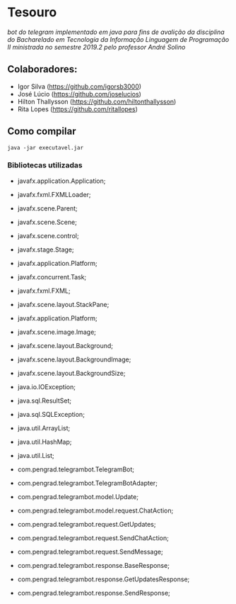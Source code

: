 # Tesouro
_bot do telegram implementado em java para fins de avalição da disciplina do Bacharelado em Tecnologia da Informação Linguagem de Programação II ministrada no semestre 2019.2 pelo professor André Solino_   

## Colaboradores:
- Igor Silva (https://github.com/igorsb3000)
- José Lúcio (https://github.com/joselucios)
- Hilton Thallysson (https://github.com/hiltonthallysson)
- Rita Lopes (https://github.com/ritallopes)   

## Como compilar
```java -jar executavel.jar``` 

### Bibliotecas utilizadas   
- javafx.application.Application;
- javafx.fxml.FXMLLoader;
- javafx.scene.Parent;
- javafx.scene.Scene;
- javafx.scene.control;
- javafx.stage.Stage;
- javafx.application.Platform;
- javafx.concurrent.Task;
- javafx.fxml.FXML;
- javafx.scene.layout.StackPane;
- javafx.application.Platform;
- javafx.scene.image.Image;
- javafx.scene.layout.Background;
- javafx.scene.layout.BackgroundImage;
- javafx.scene.layout.BackgroundSize;

- java.io.IOException;
- java.sql.ResultSet;
- java.sql.SQLException;
- java.util.ArrayList;
- java.util.HashMap;
- java.util.List;

-  com.pengrad.telegrambot.TelegramBot;
-  com.pengrad.telegrambot.TelegramBotAdapter;
-  com.pengrad.telegrambot.model.Update;
-  com.pengrad.telegrambot.model.request.ChatAction;
-  com.pengrad.telegrambot.request.GetUpdates;
-  com.pengrad.telegrambot.request.SendChatAction;
-  com.pengrad.telegrambot.request.SendMessage;
-  com.pengrad.telegrambot.response.BaseResponse;
-  com.pengrad.telegrambot.response.GetUpdatesResponse;
-  com.pengrad.telegrambot.response.SendResponse;



